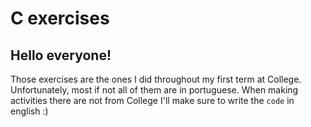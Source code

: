 # C exercises 
## Hello everyone!

Those exercises are the ones I did throughout my first term at College. Unfortunately, most if not all of them are in portuguese. When making activities there are not from College I'll make sure to write the <code>code</code> in english :)
